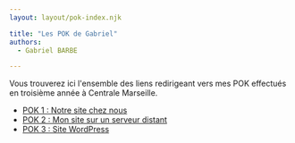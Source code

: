 ```yaml
---
layout: layout/pok-index.njk

title: "Les POK de Gabriel"
authors:
  - Gabriel BARBE

---
```

<!-- Début Résumé -->
Vous trouverez ici l'ensemble des liens redirigeant vers mes POK effectués en troisième année à Centrale Marseille. 

- [POK 1 : Notre site chez nous](./pok-1)
- [POK 2 : Mon site sur un serveur distant](./serveur_distant)
- [POK 3 : Site WordPress](./Site_WP)

<!-- Fin Résumé -->